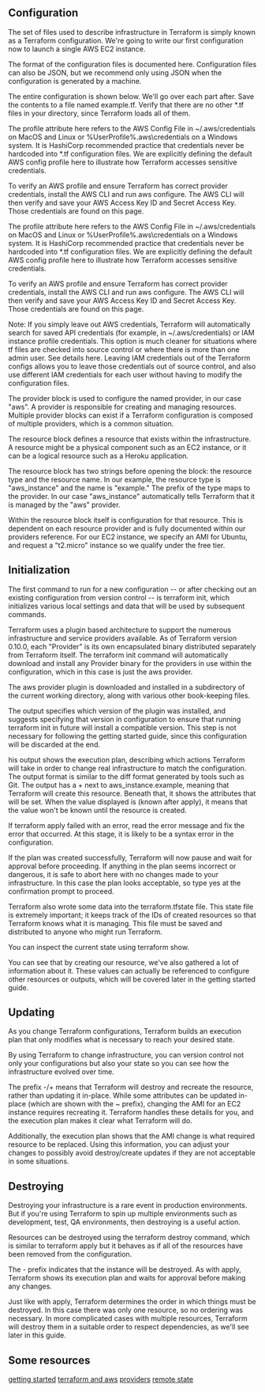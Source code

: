 ## Configuration
The set of files used to describe infrastructure in Terraform is simply known as a Terraform configuration. We're going to write our first configuration now to launch a single AWS EC2 instance.

The format of the configuration files is documented here. Configuration files can also be JSON, but we recommend only using JSON when the configuration is generated by a machine.

The entire configuration is shown below. We'll go over each part after. Save the contents to a file named example.tf. Verify that there are no other *.tf files in your directory, since Terraform loads all of them.

The profile attribute here refers to the AWS Config File in ~/.aws/credentials on MacOS and Linux or %UserProfile%\.aws\credentials on a Windows system. It is HashiCorp recommended practice that credentials never be hardcoded into *.tf configuration files. We are explicitly defining the default AWS config profile here to illustrate how Terraform accesses sensitive credentials.

To verify an AWS profile and ensure Terraform has correct provider credentials, install the AWS CLI and run aws configure. The AWS CLI will then verify and save your AWS Access Key ID and Secret Access Key. Those credentials are found on this page.

The profile attribute here refers to the AWS Config File in ~/.aws/credentials on MacOS and Linux or %UserProfile%\.aws\credentials on a Windows system. It is HashiCorp recommended practice that credentials never be hardcoded into *.tf configuration files. We are explicitly defining the default AWS config profile here to illustrate how Terraform accesses sensitive credentials.

To verify an AWS profile and ensure Terraform has correct provider credentials, install the AWS CLI and run aws configure. The AWS CLI will then verify and save your AWS Access Key ID and Secret Access Key. Those credentials are found on this page.

Note: If you simply leave out AWS credentials, Terraform will automatically search for saved API credentials (for example, in ~/.aws/credentials) or IAM instance profile credentials. This option is much cleaner for situations where tf files are checked into source control or where there is more than one admin user. See details here. Leaving IAM credentials out of the Terraform configs allows you to leave those credentials out of source control, and also use different IAM credentials for each user without having to modify the configuration files.

The provider block is used to configure the named provider, in our case "aws". A provider is responsible for creating and managing resources. Multiple provider blocks can exist if a Terraform configuration is composed of multiple providers, which is a common situation.

The resource block defines a resource that exists within the infrastructure. A resource might be a physical component such as an EC2 instance, or it can be a logical resource such as a Heroku application.

The resource block has two strings before opening the block: the resource type and the resource name. In our example, the resource type is "aws_instance" and the name is "example." The prefix of the type maps to the provider. In our case "aws_instance" automatically tells Terraform that it is managed by the "aws" provider.

Within the resource block itself is configuration for that resource. This is dependent on each resource provider and is fully documented within our providers reference. For our EC2 instance, we specify an AMI for Ubuntu, and request a "t2.micro" instance so we qualify under the free tier.

## Initialization
The first command to run for a new configuration -- or after checking out an existing configuration from version control -- is terraform init, which initializes various local settings and data that will be used by subsequent commands.

Terraform uses a plugin based architecture to support the numerous infrastructure and service providers available. As of Terraform version 0.10.0, each "Provider" is its own encapsulated binary distributed separately from Terraform itself. The terraform init command will automatically download and install any Provider binary for the providers in use within the configuration, which in this case is just the aws provider.

The aws provider plugin is downloaded and installed in a subdirectory of the current working directory, along with various other book-keeping files.

The output specifies which version of the plugin was installed, and suggests specifying that version in configuration to ensure that running terraform init in future will install a compatible version. This step is not necessary for following the getting started guide, since this configuration will be discarded at the end.

his output shows the execution plan, describing which actions Terraform will take in order to change real infrastructure to match the configuration. The output format is similar to the diff format generated by tools such as Git. The output has a + next to aws_instance.example, meaning that Terraform will create this resource. Beneath that, it shows the attributes that will be set. When the value displayed is (known after apply), it means that the value won't be known until the resource is created.

If terraform apply failed with an error, read the error message and fix the error that occurred. At this stage, it is likely to be a syntax error in the configuration.

If the plan was created successfully, Terraform will now pause and wait for approval before proceeding. If anything in the plan seems incorrect or dangerous, it is safe to abort here with no changes made to your infrastructure. In this case the plan looks acceptable, so type yes at the confirmation prompt to proceed.

Terraform also wrote some data into the terraform.tfstate file. This state file is extremely important; it keeps track of the IDs of created resources so that Terraform knows what it is managing. This file must be saved and distributed to anyone who might run Terraform. 

You can inspect the current state using terraform show.

You can see that by creating our resource, we've also gathered a lot of information about it. These values can actually be referenced to configure other resources or outputs, which will be covered later in the getting started guide.

## Updating
As you change Terraform configurations, Terraform builds an execution plan that only modifies what is necessary to reach your desired state.

By using Terraform to change infrastructure, you can version control not only your configurations but also your state so you can see how the infrastructure evolved over time.

The prefix -/+ means that Terraform will destroy and recreate the resource, rather than updating it in-place. While some attributes can be updated in-place (which are shown with the ~ prefix), changing the AMI for an EC2 instance requires recreating it. Terraform handles these details for you, and the execution plan makes it clear what Terraform will do.

Additionally, the execution plan shows that the AMI change is what required resource to be replaced. Using this information, you can adjust your changes to possibly avoid destroy/create updates if they are not acceptable in some situations.

## Destroying

Destroying your infrastructure is a rare event in production environments. But if you're using Terraform to spin up multiple environments such as development, test, QA environments, then destroying is a useful action.

Resources can be destroyed using the terraform destroy command, which is similar to terraform apply but it behaves as if all of the resources have been removed from the configuration.

The - prefix indicates that the instance will be destroyed. As with apply, Terraform shows its execution plan and waits for approval before making any changes.

Just like with apply, Terraform determines the order in which things must be destroyed. In this case there was only one resource, so no ordering was necessary. In more complicated cases with multiple resources, Terraform will destroy them in a suitable order to respect dependencies, as we'll see later in this guide.


## Some resources
[getting started](https://learn.hashicorp.com/terraform/getting-started/build)
[terraform and aws](https://aws.amazon.com/blogs/apn/terraform-beyond-the-basics-with-aws/)
[providers](https://www.terraform.io/docs/providers/index.html)
[remote state](https://www.terraform.io/docs/state/remote.html)



